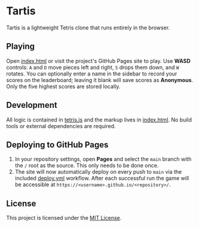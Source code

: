 # Tartis

Tartis is a lightweight Tetris clone that runs entirely in the browser.

## Playing

Open [index.html](index.html) or visit the project's GitHub Pages site to play.
Use **WASD** controls: `A` and `D` move pieces left and right, `S` drops them down, and `W` rotates.
You can optionally enter a name in the sidebar to record your scores on the
leaderboard; leaving it blank will save scores as **Anonymous**. Only the five
highest scores are stored locally.

## Development

All logic is contained in [tetris.js](tetris.js) and the markup lives in
[index.html](index.html). No build tools or external dependencies are required.

## Deploying to GitHub Pages

1. In your repository settings, open **Pages** and select the `main` branch
   with the `/` root as the source. This only needs to be done once.
2. The site will now automatically deploy on every push to `main` via the
   included [deploy.yml](.github/workflows/deploy.yml) workflow.
   After each successful run the game will be accessible at
   `https://<username>.github.io/<repository>/`.

## License

This project is licensed under the [MIT License](LICENSE).
